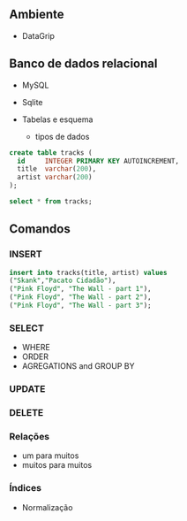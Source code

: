 ## Ambiente

 - DataGrip

## Banco de dados relacional

 - MySQL
 - Sqlite

 - Tabelas e esquema
   - tipos de dados
```SQL
create table tracks (
  id     INTEGER PRIMARY KEY AUTOINCREMENT,
  title  varchar(200),
  artist varchar(200)
);
```

```SQL
select * from tracks;
```

## Comandos

### INSERT
  ```SQL
  insert into tracks(title, artist) values
  ("Skank","Pacato Cidadão"),
  ("Pink Floyd", "The Wall - part 1"),
  ("Pink Floyd", "The Wall - part 2"),
  ("Pink Floyd", "The Wall - part 3");
  ```  
### SELECT
 - WHERE 
 - ORDER
 - AGREGATIONS and GROUP BY 

### UPDATE
### DELETE

### Relações

   - um para muitos
   - muitos para muitos

### Índices
 - Normalização
